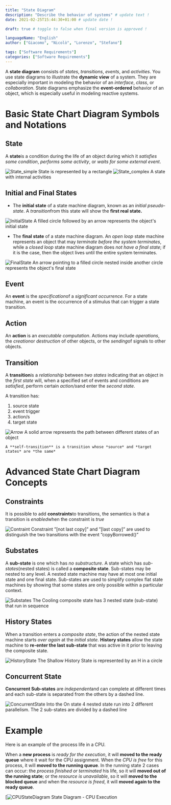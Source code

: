 ```yaml
--- 
title: "State Diagram"
description: "Describe the behavior of systems" # update text !
date: 2021-02-25T15:44:30+01:00 # update date !

draft: true # toggle to false when final version is approved !

languageName: "English"
author: ["Giacomo", "Nicolò", "Lorenzo", "Stefano"] 

tags: ["Software Requirements"]      
categories: ["Software Requirements"]   
---  
```


<!-- Write content Down Here :) -->
<!-- placeholder text || you can use Markdown or HTML to add some content -->

A **state diagram** consists of *states*, *transitions*, *events*, and *activities*. You use state diagrams to illustrate the **dynamic view** of a system. They are especially important in modeling the behavior of an *interface*, *class*, or *collaboration*. State diagrams emphasize the **event-ordered** behavior of an object, which is especially useful in modeling reactive systems.

# Basic State Chart Diagram Symbols and Notations

## State

A **state**is a condition during the life of an object during which it *satisfies some condition*, *performs some activity*, or *waits for some external event*.

![State_simple](State%20Diagram/State_simple.svg)
State is represented by a rectangle
![State_complex](State%20Diagram/State_complex.svg)
A state with internal activities

## Initial and Final States

- The **initial state** of a state machine diagram, known as an *initial pseudo-state*. A *transition*from this state will show the **first real state.**

![InitialState](State%20Diagram/InitialState.svg)
A filled circle followed by an arrow represents the object's initial state

- The **final state** of a state machine diagram. An *open loop* state machine represents an object that may *terminate before the system terminates*, while a *closed loop* state machine diagram does *not have a final state*; if it is the case, then the object lives until the entire system terminates.

![FinalState](State%20Diagram/FinalState.svg)
An arrow pointing to a filled circle nested inside another circle represents the object's final state

## Event

An **event** is the *specification*of a *significant occurrence*. For a state machine, an event is the occurrence of a stimulus that can trigger a state transition.

## Action

An **action** is an *executable computation*. Actions may include *operations*, the *creation*or *destruction* of other objects, or the *sending*of signals to other objects.

## Transition

A **transition**is a *relationship* between *two states* indicating that an object in the *first state* will, when a specified set of events and conditions are *satisfied*, perform certain *action/s*and enter the *second state*.

A transition has:

1. source state
2. event trigger
3. action/s
4. target state

![Arrow](State%20Diagram/Arrow.svg)
A solid arrow represents the path between different states of an object

```text
A **self-transition** is a transition whose *source* and *target states* are *the same*
```

# Advanced State Chart Diagram Concepts

## Constraints

It is possible to add **constraints**to transitions, the semantics is that a transition is *enabled*when the constraint is *true*

![Contraint](State%20Diagram/Contraint.svg)
Constraint ”[not last copy]” and ”[last copy]” are used to distinguish the two transitions with the event ”copyBorrowed()”

## Substates

A **sub-state** is one which has *no substructure*. A state which has *sub-states*(nested states) is called a **composite state**. Sub-states may be nested to any level. A nested state machine may have at most one initial state and one final state. Sub-states are used to simplify complex flat state machines by showing that some states are only possible within a particular context.

![Substates](State%20Diagram/Substates.svg)
The Cooling composite state has 3 nested state (sub-state) that run in sequence

## History States

When a transition enters a *composite state*, the action of the nested state machine starts *over again* at the *initial state*. **History states** allow the state machine to **re-enter the last sub-state** that was active in it prior to leaving the composite state.

![HistoryState](State%20Diagram/HistoryState.svg)
The Shallow History State is represented by an H in a circle

## Concurrent State

**Concurrent Sub-states** are *independent*and can complete at different times and each sub-state is separated from the others by a dashed line.

![ConcurrentState](State%20Diagram/ConcurrentState.svg)
Into the On state 4 nested state run into 2 different parallelism. The 2 sub-states are divided by a dashed line

# Example

Here is an example of the process life in a CPU.

When a **new process** is *ready for the execution*, it will **moved to the ready queue** where it wait for the CPU assignment. When the *CPU is free* for this process, it will **moved to the running queue**. In the running state 2 cases can occur: the *process finished or terminated* his life, so it will **moved out of the running state**; or the *resource is unavailable*, so it will **moved to the blocked queue** and when the *resource is freed*, it will **moved again to the ready queue**.

[![CPUStateDiagram](State%20Diagram/CPUStateDiagram.svg)
State Diagram - CPU Execution
